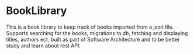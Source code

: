 # BookLibrary
This is a book library to keep track of books imported from a json file. 
Supports searching for the books, migrations to db, fetching and displaying titles, authors ect.
built as part of Software Architecture and to be better study and learn about rest API.
